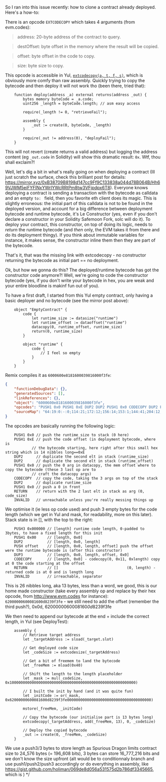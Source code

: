 So I ran into this issue recently: how to clone a contract already deployed. Here's a how-to:

There is an opcode `EXTCODECOPY` which takes 4 arguments (from evm.codes):
> address: 20-byte address of the contract to query.

> destOffset: byte offset in the memory where the result will be copied.

> offset: byte offset in the code to copy.

> size: byte size to copy.

This opcode is accessible in Yul, [`extcodecopy(a, t, f, s)`](https://docs.soliditylang.org/en/latest/yul.html#evm-dialect), which is obviously more comfy than raw assembly.
Quickly trying to copy the bytecode and then deploy it will not work tho (been there, tried that):
```Solidity
    function deploy(address _a) external returns(address _out) {
        bytes memory byteCode = _a.code;
        uint256 _length = byteCode.length; // asm easy access

        require(_length != 0, "retrieveFail");

        assembly {
            _out := create(0, byteCode, _length)
        }

        require(_out != address(0), "deployFail");
    }
```

This will not revert (create returns a valid address) but logging the address content (eg `_out.code` in Solidity) will show this dramatic result: `0x`.
Wtf, thou shall exclaim?!

Well, let's dig a bit in what's really going on when deploying a contract (Ill just scratch the surface, check this brilliant post for details: https://mirror.xyz/0xB38709B8198d147cc9Ff9C133838a044d78B064B/Hh69VJWM5eiFYFINxYWrIYWcRRtPm8tw3VFjpdpx6T8).
Everyone knows deploying a contract is sending a transaction with
the bytecode as calldata and an empty `to: ` field, then you favorite eth client does its magic. This is slightly erroneous: the initial part of this calldata is not 
to be found in the deployed version, and account for a big difference between deployment bytecode and runtime bytecode, it's Le Constructor (yes, even if you don't declare 
a constructor in your Solidity Safemoon Fork, solc will do it). To deploy your contract, this constructor, on top of doing its logic, needs to *return* the runtime bytecode (and *then* only, the EVM takes it from there and do its deployment thingy). If you think about immutable variables for instance, it makes sense, the constructor inline them then they are part of the bytecode.


That's it, that was the missing link with extcodecopy - no constructor returning the bytecode as initial part == no deployment.

Ok, but how we gonna do this? The deployed/runtime bytecode has got the constructor code anymore?! Well, we're going to code the constructor bytecode (yes, if you don't write your bytecode in hex, you are weak and your entire bloodline is makinf fun out of you).


To have a first draft, I started from this Yul empty contract, only having a basic deployer and no bytecode (see the mirror post above):

```Yul
    object "EmptyContract" {
        code {
            let runtime_size := datasize("runtime")
            let runtime_offset := dataoffset("runtime")
            datacopy(0, runtime_offset, runtime_size)
            return(0, runtime_size)
        }

        object "runtime" {
            code {
                // I feel so empty
            }
        }
    }
```

Remix compiles it as `6000600e8181600039816000f3fe`:

```json
{
	"functionDebugData": {},
	"generatedSources": [],
	"linkReferences": {},
	"object": "6000600e8181600039816000f3fe",
	"opcodes": "PUSH1 0x0 PUSH1 0xE DUP2 DUP2 PUSH1 0x0 CODECOPY DUP2 PUSH1 0x0 RETURN INVALID ",
	"sourceMap": "64:19:0:-:0;114:21;172:12;156:14;153:1;144:41;204:12;201:1;194:23"
}
```

The opcodes are basically running the following logic:
```assembly
    PUSH1 0x0 // push the runtime_size to stack (0 here)
    PUSH1 0xE // push the code offset (in deployment bytecode, where is
            // the bytecode starting, here right after this small hex string which is 14 nibbles long==0xE
    DUP2      // duplicate the second elt in stack (runtime_size)
    DUP2      // duplicate the second elt in stack (runtime_offset)
    PUSH1 0x0 // push the 0 arg in datacopy, the mem offset where to copy the bytecode (these 3 last op are to
            // craft the datacopy args)
    CODECOPY  // copy the code, taking the 3 args on top of the stack
    DUP2      // duplicate runtime_size
    PUSH1 0x0 // push a 0 in front
    RETURN    // return with the 2 last elt in stack as arg (0, code_size)
    INVALID   // unreachable unless you're really messing things up
```

We optimise it (ie less op code used) and push 3 empty bytes for the code length (which we get in Yul and mask, for readability, more on this later). Stack state is in [], with the top to the right:

```assembly
    PUSH3 0x000000 // [length] runtime code length, 0-padded to 3bytes, to have a fixed length for this init
    PUSH1 0x00     // [length, 0x0]
    DUP2           // [length, 0x0, length]
    PUSH offset    // [length, 0x0, length, offset] push the offset were the runtime bytecode is (after this constructor)
    DUP3           // [length, 0x0, length, offset, 0x0]
    CODECOPY       // [length, 0x0] - codecopy(0, 0x11, 0xlength) copy at 0 the code starting at the offset 
    RETURN         // []                               (0, length) - returned code is at 0 and is length long
    INVALID        // irreachable, separator
```

This is 26 nibbles long, aka 13 bytes, less than a word, we good, this is our home made constructor (take every assembly op and replace by their hex opcode, from http://www.evm.codes for instance): `62000000600081600d8239f3fe` - we still need to add the offset (remember the third push?), 0x0d, 6200000060008160*0d*8239f3fe

We then need to append our bytecode at the end + include the correct length, in Yul (see DeployTest):

```Yul
    assembly {
        // Retrieve target address
        let _targetAddress := sload(_target.slot)
        
        // Get deployed code size
        let _codeSize := extcodesize(_targetAddress)

        // Get a bit of freemem to land the bytecode
        let _freeMem := mload(0x40)
        
        // Shift the length to the length placeholder
        let _mask := mul(_codeSize, 0x100000000000000000000000000000000000000000000000000000000)

        // I built the init by hand (and it was quite fun)
        let _initCode := or(_mask, 0x62000000600081600d8239f3fe00000000000000000000000000000000000000)

        mstore(_freeMem, _initCode)

        // Copy the bytecode (our initialise part is 13 bytes long)
        extcodecopy(_targetAddress, add(_freeMem, 13), 0, _codeSize)

        // Deploy the copied bytecode
        _out := create(0, _freeMem, _codeSize)
    }
```

We use a push3/3 bytes to store length as Spurious Dragon limits contract size to 24_576 bytes (= 196_608 bits),
3 bytes can store 16_777_216 bits and we don't know the size upfront (alt would be to conditionnaly branch and
use push1/push2/push3 accordingly or do everything in assembly, like https://gist.github.com/holiman/069de8d056a531575d2b786df3345665, which is )
*/